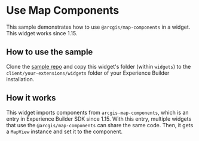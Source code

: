 # Use Map Components
This sample demonstrates how to use `@arcgis/map-components` in a widget. This widget works since 1.15.

## How to use the sample
Clone the [sample repo](https://github.com/esri/arcgis-experience-builder-sdk-resources) and copy this widget's folder (within `widgets`) to the `client/your-extensions/widgets` folder of your Experience Builder installation.

## How it works
This widget imports components from `arcgis-map-components`, which is an entry in Experience Builder SDK since 1.15. With this entry, multiple widgets that use the `@arcgis/map-components` can share the same code. Then, it gets a `MapView` instance and set it to the component.
